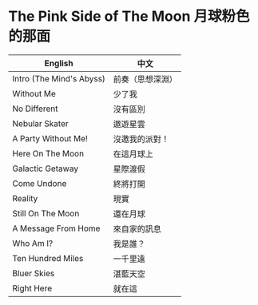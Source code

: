 # The Pink Side of The Moon 月球粉色的那面

| English                  | 中文             |
| ------------------------ | ---------------- |
| Intro (The Mind's Abyss) | 前奏（思想深淵） |
| Without Me               | 少了我           |
| No Different             | 沒有區別         |
| Nebular Skater           | 遨遊星雲         |
| A Party Without Me!      | 沒邀我的派對！   |
| Here On The Moon         | 在這月球上       |
| Galactic Getaway         | 星際渡假         |
| Come Undone              | 終將打開         |
| Reality                  | 現實             |
| Still On The Moon        | 還在月球         |
| A Message From Home      | 來自家的訊息     |
| Who Am I?                | 我是誰？         |
| Ten Hundred Miles        | 一千里遠         |
| Bluer Skies              | 湛藍天空         |
| Right Here               | 就在這           |